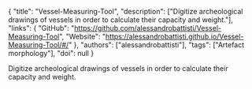 {
  "title": "Vessel-Measuring-Tool",
  "description": ["Digitize archeological drawings of vessels in order to calculate their capacity and weight."],
  "links": {
    "GitHub": "https://github.com/alessandrobattisti/Vessel-Measuring-Tool",
    "Website": "https://alessandrobattisti.github.io/Vessel-Measuring-Tool/#/"
  },
  "authors": ["alessandrobattisti"],
  "tags": ["Artefact morphology"],
  "doi": null
}

<!-- Generated by csv2md.R – do not edit by hand -->

Digitize archeological drawings of vessels in order to calculate their capacity and weight.